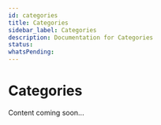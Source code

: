 ```yaml
---
id: categories
title: Categories
sidebar_label: Categories
description: Documentation for Categories
status: 
whatsPending: 
---
```


# Categories

Content coming soon...

